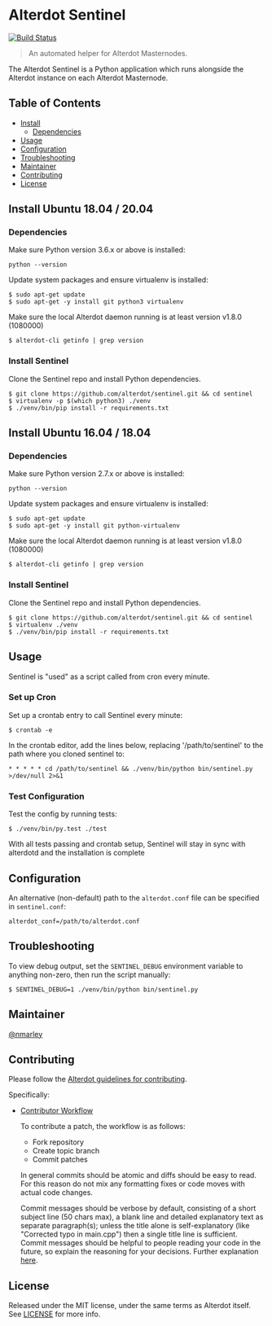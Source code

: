 # Alterdot Sentinel

[![Build Status](https://travis-ci.org/alterdot/sentinel.svg?branch=master)](https://travis-ci.com/alterdot/sentinel)

> An automated helper for Alterdot Masternodes.

The Alterdot Sentinel is a Python application which runs alongside the Alterdot instance on each Alterdot Masternode.

## Table of Contents
- [Install](#install)
  - [Dependencies](#dependencies)
- [Usage](#usage)
- [Configuration](#configuration)
- [Troubleshooting](#troubleshooting)
- [Maintainer](#maintainer)
- [Contributing](#contributing)
- [License](#license)

## Install Ubuntu 18.04 / 20.04

### Dependencies

Make sure Python version 3.6.x or above is installed:

    python --version

Update system packages and ensure virtualenv is installed:

    $ sudo apt-get update
    $ sudo apt-get -y install git python3 virtualenv

Make sure the local Alterdot daemon running is at least version v1.8.0 (1080000)

    $ alterdot-cli getinfo | grep version

### Install Sentinel

Clone the Sentinel repo and install Python dependencies.

    $ git clone https://github.com/alterdot/sentinel.git && cd sentinel
    $ virtualenv -p $(which python3) ./venv
    $ ./venv/bin/pip install -r requirements.txt

## Install Ubuntu 16.04 / 18.04

### Dependencies

Make sure Python version 2.7.x or above is installed:

    python --version

Update system packages and ensure virtualenv is installed:

    $ sudo apt-get update
    $ sudo apt-get -y install git python-virtualenv

Make sure the local Alterdot daemon running is at least version v1.8.0 (1080000)

    $ alterdot-cli getinfo | grep version

### Install Sentinel

Clone the Sentinel repo and install Python dependencies.

    $ git clone https://github.com/alterdot/sentinel.git && cd sentinel
    $ virtualenv ./venv
    $ ./venv/bin/pip install -r requirements.txt

## Usage

Sentinel is "used" as a script called from cron every minute.

### Set up Cron

Set up a crontab entry to call Sentinel every minute:

    $ crontab -e

In the crontab editor, add the lines below, replacing '/path/to/sentinel' to the path where you cloned sentinel to:

    * * * * * cd /path/to/sentinel && ./venv/bin/python bin/sentinel.py >/dev/null 2>&1

### Test Configuration

Test the config by running tests:

    $ ./venv/bin/py.test ./test

With all tests passing and crontab setup, Sentinel will stay in sync with alterdotd and the installation is complete

## Configuration

An alternative (non-default) path to the `alterdot.conf` file can be specified in `sentinel.conf`:

    alterdot_conf=/path/to/alterdot.conf

## Troubleshooting

To view debug output, set the `SENTINEL_DEBUG` environment variable to anything non-zero, then run the script manually:

    $ SENTINEL_DEBUG=1 ./venv/bin/python bin/sentinel.py

## Maintainer

[@nmarley](https://github.com/nmarley)

## Contributing

Please follow the [Alterdot guidelines for contributing](https://github.com/alterdot/alterdot/blob/master/CONTRIBUTING.md).

Specifically:

* [Contributor Workflow](https://github.com/alterdot/alterdot/blob/master/CONTRIBUTING.md#contributor-workflow)

    To contribute a patch, the workflow is as follows:

    * Fork repository
    * Create topic branch
    * Commit patches

    In general commits should be atomic and diffs should be easy to read. For this reason do not mix any formatting fixes or code moves with actual code changes.

    Commit messages should be verbose by default, consisting of a short subject line (50 chars max), a blank line and detailed explanatory text as separate paragraph(s); unless the title alone is self-explanatory (like "Corrected typo in main.cpp") then a single title line is sufficient. Commit messages should be helpful to people reading your code in the future, so explain the reasoning for your decisions. Further explanation [here](http://chris.beams.io/posts/git-commit/).

## License

Released under the MIT license, under the same terms as Alterdot itself. See [LICENSE](LICENSE) for more info.
